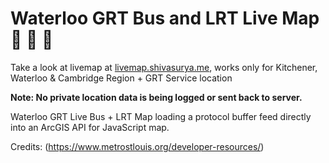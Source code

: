 # Waterloo GRT Bus and LRT Live Map 🎉 🚌 🚋

Take a look at livemap at [livemap.shivasurya.me](https://livemap.shivasurya.me), works only for Kitchener, Waterloo & Cambridge Region + GRT Service location

**Note: No private location data is being logged or sent back to server.**

Waterloo GRT Live Bus + LRT Map loading a protocol buffer feed directly into an ArcGIS
API for JavaScript map. 

Credits:
(https://www.metrostlouis.org/developer-resources/)
